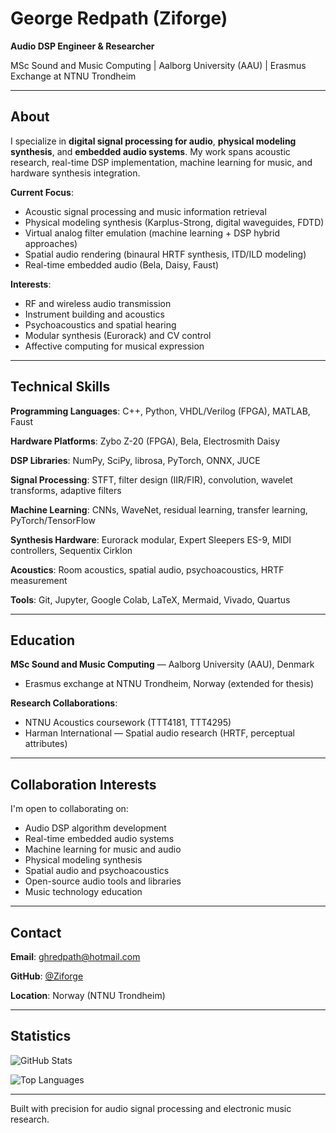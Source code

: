 # George Redpath (Ziforge)

**Audio DSP Engineer & Researcher**

MSc Sound and Music Computing | Aalborg University (AAU) | Erasmus Exchange at NTNU Trondheim

---

## About

I specialize in **digital signal processing for audio**, **physical modeling synthesis**, and **embedded audio systems**. My work spans acoustic research, real-time DSP implementation, machine learning for music, and hardware synthesis integration.

**Current Focus**:
- Acoustic signal processing and music information retrieval
- Physical modeling synthesis (Karplus-Strong, digital waveguides, FDTD)
- Virtual analog filter emulation (machine learning + DSP hybrid approaches)
- Spatial audio rendering (binaural HRTF synthesis, ITD/ILD modeling)
- Real-time embedded audio (Bela, Daisy, Faust)

**Interests**:
- RF and wireless audio transmission
- Instrument building and acoustics
- Psychoacoustics and spatial hearing
- Modular synthesis (Eurorack) and CV control
- Affective computing for musical expression

---

## Technical Skills

**Programming Languages**: C++, Python, VHDL/Verilog (FPGA), MATLAB, Faust

**Hardware Platforms**: Zybo Z-20 (FPGA), Bela, Electrosmith Daisy

**DSP Libraries**: NumPy, SciPy, librosa, PyTorch, ONNX, JUCE

**Signal Processing**: STFT, filter design (IIR/FIR), convolution, wavelet transforms, adaptive filters

**Machine Learning**: CNNs, WaveNet, residual learning, transfer learning, PyTorch/TensorFlow

**Synthesis Hardware**: Eurorack modular, Expert Sleepers ES-9, MIDI controllers, Sequentix Cirklon

**Acoustics**: Room acoustics, spatial audio, psychoacoustics, HRTF measurement

**Tools**: Git, Jupyter, Google Colab, LaTeX, Mermaid, Vivado, Quartus

---

## Education

**MSc Sound and Music Computing** — Aalborg University (AAU), Denmark
- Erasmus exchange at NTNU Trondheim, Norway (extended for thesis)

**Research Collaborations**:
- NTNU Acoustics coursework (TTT4181, TTT4295)
- Harman International — Spatial audio research (HRTF, perceptual attributes)

---

## Collaboration Interests

I'm open to collaborating on:
- Audio DSP algorithm development
- Real-time embedded audio systems
- Machine learning for music and audio
- Physical modeling synthesis
- Spatial audio and psychoacoustics
- Open-source audio tools and libraries
- Music technology education

---

## Contact

**Email**: ghredpath@hotmail.com

**GitHub**: [@Ziforge](https://github.com/Ziforge)

**Location**: Norway (NTNU Trondheim)

---

## Statistics

![GitHub Stats](https://github-readme-stats.vercel.app/api?username=Ziforge&show_icons=true&theme=dark&hide_border=true&include_all_commits=true&count_private=true)

![Top Languages](https://github-readme-stats.vercel.app/api/top-langs/?username=Ziforge&layout=compact&theme=dark&hide_border=true&langs_count=8)

---

Built with precision for audio signal processing and electronic music research.
